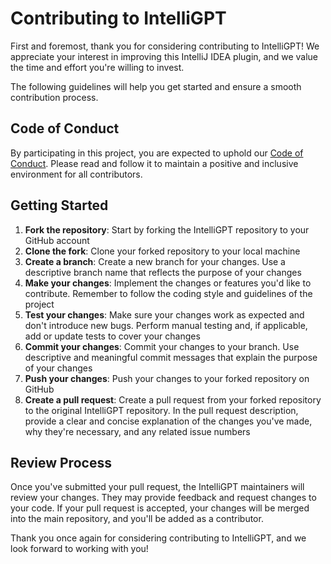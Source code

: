 # Contributing to IntelliGPT

First and foremost, thank you for considering contributing to IntelliGPT! We appreciate your interest in improving this IntelliJ IDEA plugin, and we value the time and effort you're willing to invest.

The following guidelines will help you get started and ensure a smooth contribution process.

## Code of Conduct

By participating in this project, you are expected to uphold our [Code of Conduct](CODE_OF_CONDUCT.md). Please read and follow it to maintain a positive and inclusive environment for all contributors.

## Getting Started

1. **Fork the repository**: Start by forking the IntelliGPT repository to your GitHub account
2. **Clone the fork**: Clone your forked repository to your local machine
3. **Create a branch**: Create a new branch for your changes. Use a descriptive branch name that reflects the purpose of your changes
4. **Make your changes**: Implement the changes or features you'd like to contribute. Remember to follow the coding style and guidelines of the project
5. **Test your changes**: Make sure your changes work as expected and don't introduce new bugs. Perform manual testing and, if applicable, add or update tests to cover your changes
6. **Commit your changes**: Commit your changes to your branch. Use descriptive and meaningful commit messages that explain the purpose of your changes
7. **Push your changes**: Push your changes to your forked repository on GitHub
8. **Create a pull request**: Create a pull request from your forked repository to the original IntelliGPT repository. In the pull request description, provide a clear and concise explanation of the changes you've made, why they're necessary, and any related issue numbers

## Review Process

Once you've submitted your pull request, the IntelliGPT maintainers will review your changes. They may provide feedback and request changes to your code. If your pull request is accepted, your changes will be merged into the main repository, and you'll be added as a contributor.

Thank you once again for considering contributing to IntelliGPT, and we look forward to working with you!
